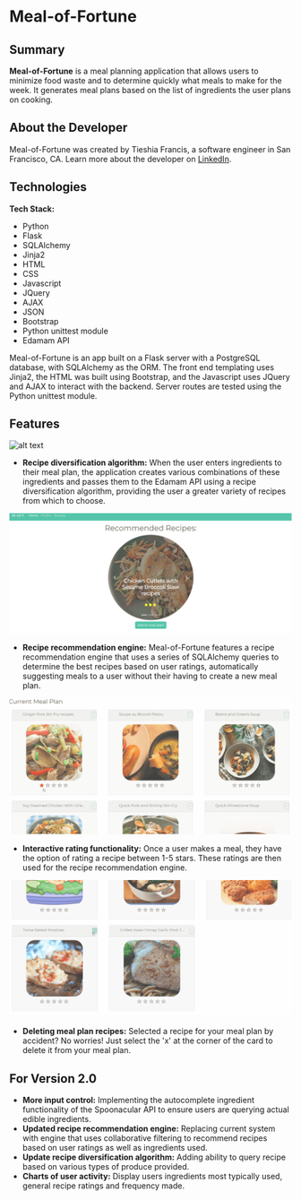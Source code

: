 # Meal-of-Fortune

## Summary

**Meal-of-Fortune** is a meal planning application that allows users to minimize food waste and to determine quickly what meals to make for the week. It generates meal plans based on the list of ingredients the user plans on cooking.


## About the Developer

Meal-of-Fortune was created by Tieshia Francis, a software engineer in San Francisco, CA. Learn more about the developer on [LinkedIn](https://www.linkedin.com/in/francistie).


## Technologies

**Tech Stack:**

- Python
- Flask
- SQLAlchemy
- Jinja2
- HTML
- CSS
- Javascript
- JQuery
- AJAX
- JSON
- Bootstrap
- Python unittest module
- Edamam API

Meal-of-Fortune is an app built on a Flask server with a PostgreSQL database, with SQLAlchemy as the ORM. The front end templating uses Jinja2, the HTML was built using Bootstrap, and the Javascript uses JQuery and AJAX to interact with the backend. Server routes are tested using the Python unittest module.


## Features


![alt text](https://github.com/Tieshia/hb-project1/blob/master/static/images/recipe_diversification.gif "Meal-of-Fortune Recipe Diversification Algorithm")




- **Recipe diversification algorithm:** When the user enters ingredients to their meal plan, the application creates various combinations of these ingredients and passes them to the Edamam API using a recipe diversification algorithm, providing the user a greater variety of recipes from which to choose.
 



![alt text](https://github.com/Tieshia/hb-project1/blob/master/static/images/recipe_recommendations.gif "Meal-of-Fortune Recipe Recommendation Engine")




- **Recipe recommendation engine:** Meal-of-Fortune features a recipe recommendation engine that uses a series of SQLAlchemy queries to determine the best recipes based on user ratings, automatically suggesting meals to a user without their having to create a new meal plan.




![alt text](https://github.com/Tieshia/hb-project1/blob/master/static/images/recipe_ratings.gif "Meal-of-Fortune Recipe Ratings")




- **Interactive rating functionality:** Once a user makes a meal, they have the option of rating a recipe between 1-5 stars. These ratings are then used for the recipe recommendation engine.




![alt text](https://github.com/Tieshia/hb-project1/blob/master/static/images/recipe_deletion.gif "Meal-of-Fortune Recipe Deletion")


- **Deleting meal plan recipes:** Selected a recipe for your meal plan by accident? No worries! Just select the 'x' at the corner of the card to delete it from your meal plan.


## For Version 2.0

- **More input control:** Implementing the autocomplete ingredient functionality of the Spoonacular API to ensure users are querying actual edible ingredients.
- **Updated recipe recommendation engine:** Replacing current system with engine that uses collaborative filtering to recommend recipes based on user ratings as well as ingredients used.
- **Update recipe diversification algorithm:** Adding ability to query recipe based on various types of produce provided.
- **Charts of user activity:** Display users ingredients most typically used, general recipe ratings and frequency made.
